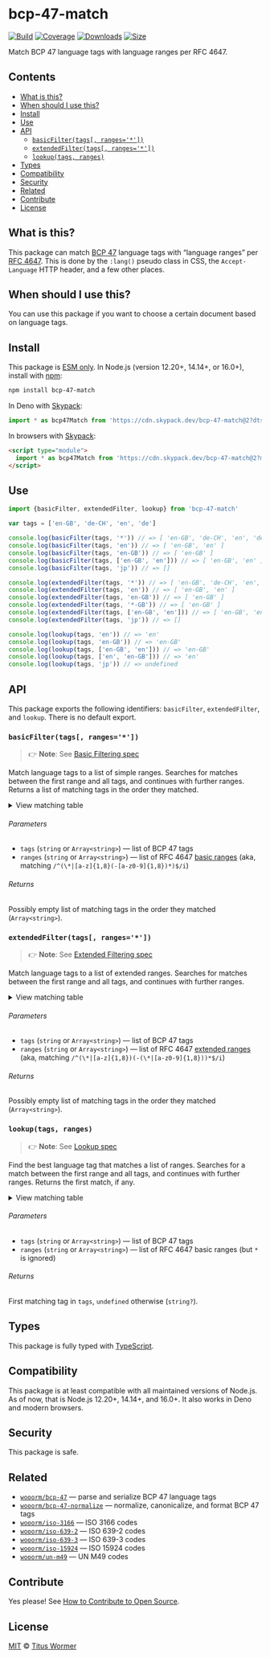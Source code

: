 <!--lint disable no-html-->

# bcp-47-match

[![Build][build-badge]][build]
[![Coverage][coverage-badge]][coverage]
[![Downloads][downloads-badge]][downloads]
[![Size][size-badge]][size]

Match BCP 47 language tags with language ranges per RFC 4647.

## Contents

*   [What is this?](#what-is-this)
*   [When should I use this?](#when-should-i-use-this)
*   [Install](#install)
*   [Use](#use)
*   [API](#api)
    *   [`basicFilter(tags[, ranges='*'])`](#basicfiltertags-ranges)
    *   [`extendedFilter(tags[, ranges='*'])`](#extendedfiltertags-ranges)
    *   [`lookup(tags, ranges)`](#lookuptags-ranges)
*   [Types](#types)
*   [Compatibility](#compatibility)
*   [Security](#security)
*   [Related](#related)
*   [Contribute](#contribute)
*   [License](#license)

## What is this?

This package can match [BCP 47][spec] language tags with “language ranges” per
[RFC 4647][match].
This is done by the `:lang()` pseudo class in CSS, the `Accept-Language` HTTP
header, and a few other places.

## When should I use this?

You can use this package if you want to choose a certain document based on
language tags.

## Install

This package is [ESM only][esm].
In Node.js (version 12.20+, 14.14+, or 16.0+), install with [npm][]:

```sh
npm install bcp-47-match
```

In Deno with [Skypack][]:

```js
import * as bcp47Match from 'https://cdn.skypack.dev/bcp-47-match@2?dts'
```

In browsers with [Skypack][]:

```html
<script type="module">
  import * as bcp47Match from 'https://cdn.skypack.dev/bcp-47-match@2?min'
</script>
```

## Use

```js
import {basicFilter, extendedFilter, lookup} from 'bcp-47-match'

var tags = ['en-GB', 'de-CH', 'en', 'de']

console.log(basicFilter(tags, '*')) // => [ 'en-GB', 'de-CH', 'en', 'de' ]
console.log(basicFilter(tags, 'en')) // => [ 'en-GB', 'en' ]
console.log(basicFilter(tags, 'en-GB')) // => [ 'en-GB' ]
console.log(basicFilter(tags, ['en-GB', 'en'])) // => [ 'en-GB', 'en' ]
console.log(basicFilter(tags, 'jp')) // => []

console.log(extendedFilter(tags, '*')) // => [ 'en-GB', 'de-CH', 'en', 'de' ]
console.log(extendedFilter(tags, 'en')) // => [ 'en-GB', 'en' ]
console.log(extendedFilter(tags, 'en-GB')) // => [ 'en-GB' ]
console.log(extendedFilter(tags, '*-GB')) // => [ 'en-GB' ]
console.log(extendedFilter(tags, ['en-GB', 'en'])) // => [ 'en-GB', 'en' ]
console.log(extendedFilter(tags, 'jp')) // => []

console.log(lookup(tags, 'en')) // => 'en'
console.log(lookup(tags, 'en-GB')) // => 'en-GB'
console.log(lookup(tags, ['en-GB', 'en'])) // => 'en-GB'
console.log(lookup(tags, ['en', 'en-GB'])) // => 'en'
console.log(lookup(tags, 'jp')) // => undefined
```

## API

This package exports the following identifiers: `basicFilter`, `extendedFilter`,
and `lookup`.
There is no default export.

### `basicFilter(tags[, ranges='*'])`

> 👉 **Note**: See
> [Basic Filtering spec](https://tools.ietf.org/html/rfc4647#section-3.3.1)

Match language tags to a list of simple ranges.
Searches for matches between the first range and all tags, and continues
with further ranges.
Returns a list of matching tags in the order they matched.

<details><summary>View matching table</summary>

| Basic Filter | `*` | `de` | `de-CH` | `de-DE` | `de-*-DE` | `*-CH` |
| - | - | - | - | - | - | - |
| `de` | ✔︎ | ✔︎ | | | | |
| `de-CH` | ✔︎ | ✔︎ | ✔︎ | | | |
| `de-CH-1996` | ✔︎ | ✔︎ | ✔︎ | | | |
| `de-DE` | ✔︎ | ✔︎ | | ✔︎ | | |
| `de-DE-1996` | ✔︎ | ✔︎ | | ✔︎ | | |
| `de-DE-x-goethe` | ✔︎ | ✔︎ | | ✔︎ | | |
| `de-Deva` | ✔︎ | ✔︎ | | | | |
| `de-Deva-DE` | ✔︎ | ✔︎ | | | | |
| `de-Latf-DE` | ✔︎ | ✔︎ | | | | |
| `de-Latn-DE` | ✔︎ | ✔︎ | | | | |
| `de-Latn-DE-1996` | ✔︎ | ✔︎ | | | | |
| `de-x-DE` | ✔︎ | ✔︎ | | | | |
| `en` | ✔︎ | | | | | |
| `en-GB` | ✔︎ | | | | | |
| `zh` | ✔︎ | | | | | |
| `zh-Hans` | ✔︎ | | | | | |
| `zh-Hant` | ✔︎ | | | | | |

</details>

###### Parameters

*   `tags` (`string` or `Array<string>`)
    — list of BCP 47 tags
*   `ranges` (`string` or `Array<string>`)
    — list of RFC 4647
    [basic ranges][basic-range]
    (aka, matching `/^(\*|[a-z]{1,8}(-[a-z0-9]{1,8})*)$/i`)

###### Returns

Possibly empty list of matching tags in the order they matched
(`Array<string>`).

### `extendedFilter(tags[, ranges='*'])`

> 👉 **Note**: See
> [Extended Filtering spec](https://tools.ietf.org/html/rfc4647#section-3.3.2)

Match language tags to a list of extended ranges.
Searches for matches between the first range and all tags, and continues
with further ranges.

<details><summary>View matching table</summary>

| Extended Filter | `*` | `de` | `de-CH` | `de-DE` | `de-*-DE` | `*-CH` |
| - | - | - | - | - | - | - |
| `de` | ✔︎ | ✔︎ | | | | |
| `de-CH` | ✔︎ | ✔︎ | ✔︎ | | | ✔︎ |
| `de-CH-1996` | ✔︎ | ✔︎ | ✔︎ | | | ✔︎ |
| `de-DE` | ✔︎ | ✔︎ | | ✔︎ | ✔︎ | |
| `de-DE-1996` | ✔︎ | ✔︎ | | ✔︎ | ✔︎ | |
| `de-DE-x-goethe` | ✔︎ | ✔︎ | | ✔︎ | ✔︎ | |
| `de-Deva` | ✔︎ | ✔︎ | | | | |
| `de-Deva-DE` | ✔︎ | ✔︎ | | ✔︎ | ✔︎ | |
| `de-Latf-DE` | ✔︎ | ✔︎ | | ✔︎ | ✔︎ | |
| `de-Latn-DE` | ✔︎ | ✔︎ | | ✔︎ | ✔︎ | |
| `de-Latn-DE-1996` | ✔︎ | ✔︎ | | ✔︎ | ✔︎ | |
| `de-x-DE` | ✔︎ | ✔︎ | | | | |
| `en` | ✔︎ | | | | | |
| `en-GB` | ✔︎ | | | | | |
| `zh` | ✔︎ | | | | | |
| `zh-Hans` | ✔︎ | | | | | |
| `zh-Hant` | ✔︎ | | | | | |

</details>

###### Parameters

*   `tags` (`string` or `Array<string>`)
    — list of BCP 47 tags
*   `ranges` (`string` or `Array<string>`)
    — list of RFC 4647 [extended ranges][extended-range]
    (aka, matching `/^(\*|[a-z]{1,8})(-(\*|[a-z0-9]{1,8}))*$/i`)

###### Returns

Possibly empty list of matching tags in the order they matched
(`Array<string>`).

### `lookup(tags, ranges)`

> 👉 **Note**: See
> [Lookup spec](https://tools.ietf.org/html/rfc4647#section-3.4)

Find the best language tag that matches a list of ranges.
Searches for a match between the first range and all tags, and continues
with further ranges.
Returns the first match, if any.

<details><summary>View matching table</summary>

| Lookup | `*` | `de` | `de-CH` | `de-DE` | `de-*-DE` | `*-CH` |
| - | - | - | - | - | - | - |
| `de` | | ✔︎︎ | ✔︎︎ | ✔︎ | ✔︎ | ✔︎ |
| `de-CH` | | | ✔︎ | | | ✔︎ |
| `de-CH-1996` | | | | | | ✔︎ |
| `de-DE` | | | | ✔︎ | | ✔︎ |
| `de-DE-1996` | | | | | | ✔︎ |
| `de-DE-x-goethe` | | | | | | ✔︎ |
| `de-Deva` | | | | | | ✔︎ |
| `de-Deva-DE` | | | | | | ✔︎ |
| `de-Latf-DE` | | | | | | ✔︎ |
| `de-Latn-DE` | | | | | | ✔︎ |
| `de-Latn-DE-1996` | | | | | | ✔︎ |
| `de-x-DE` | | | | | | ✔︎ |
| `en` | | | | | | ✔︎ |
| `en-GB` | | | | | | ✔︎ |
| `zh` | | | | | | ✔︎ |
| `zh-Hans` | | | | | | ✔︎ |
| `zh-Hant` | | | | | | ✔︎ |

</details>

###### Parameters

*   `tags` (`string` or `Array<string>`)
    — list of BCP 47 tags
*   `ranges` (`string` or `Array<string>`)
    — list of RFC 4647 basic ranges (but `*` is ignored)

###### Returns

First matching tag in `tags`, `undefined` otherwise (`string?`).

## Types

This package is fully typed with [TypeScript][].

## Compatibility

This package is at least compatible with all maintained versions of Node.js.
As of now, that is Node.js 12.20+, 14.14+, and 16.0+.
It also works in Deno and modern browsers.

## Security

This package is safe.

## Related

*   [`wooorm/bcp-47`](https://github.com/wooorm/bcp-47)
    — parse and serialize BCP 47 language tags
*   [`wooorm/bcp-47-normalize`](https://github.com/wooorm/bcp-47-normalize)
    — normalize, canonicalize, and format BCP 47 tags
*   [`wooorm/iso-3166`](https://github.com/wooorm/iso-3166)
    — ISO 3166 codes
*   [`wooorm/iso-639-2`](https://github.com/wooorm/iso-639-2)
    — ISO 639-2 codes
*   [`wooorm/iso-639-3`](https://github.com/wooorm/iso-639-3)
    — ISO 639-3 codes
*   [`wooorm/iso-15924`](https://github.com/wooorm/iso-15924)
    — ISO 15924 codes
*   [`wooorm/un-m49`](https://github.com/wooorm/un-m49)
    — UN M49 codes

## Contribute

Yes please!
See [How to Contribute to Open Source][contribute].

## License

[MIT][license] © [Titus Wormer][author]

<!-- Definitions -->

[build-badge]: https://github.com/wooorm/bcp-47-match/workflows/main/badge.svg

[build]: https://github.com/wooorm/bcp-47-match/actions

[coverage-badge]: https://img.shields.io/codecov/c/github/wooorm/bcp-47-match.svg

[coverage]: https://codecov.io/github/wooorm/bcp-47-match

[downloads-badge]: https://img.shields.io/npm/dm/bcp-47-match.svg

[downloads]: https://www.npmjs.com/package/bcp-47-match

[size-badge]: https://img.shields.io/bundlephobia/minzip/bcp-47-match.svg

[size]: https://bundlephobia.com/result?p=bcp-47-match

[npm]: https://docs.npmjs.com/cli/install

[skypack]: https://www.skypack.dev

[license]: license

[author]: https://wooorm.com

[esm]: https://gist.github.com/sindresorhus/a39789f98801d908bbc7ff3ecc99d99c

[typescript]: https://www.typescriptlang.org

[contribute]: https://opensource.guide/how-to-contribute/

[spec]: https://tools.ietf.org/html/bcp47

[match]: https://tools.ietf.org/html/rfc4647

[basic-range]: https://tools.ietf.org/html/rfc4647#section-2.1

[extended-range]: https://tools.ietf.org/html/rfc4647#section-2.2
